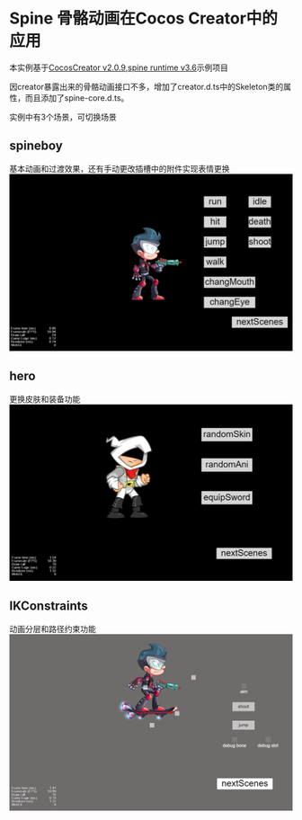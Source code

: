 # Spine 骨骼动画在Cocos Creator中的应用

本实例基于[CocosCreator v2.0.9](https://www.cocos.com/creator),[spine runtime v3.6](https://github.com/EsotericSoftware/spine-runtimes/tree/3.6)示例项目

因creator暴露出来的骨骼动画接口不多，增加了creator.d.ts中的Skeleton类的属性，而且添加了spine-core.d.ts。

实例中有3个场景，可切换场景
## spineboy 
基本动画和过渡效果，还有手动更改插槽中的附件实现表情更换
![image](https://github.com/dengxiaochun/SpineInCocosCreator/blob/master/ReadMeImage/spineboyScene.png?raw=true)

## hero
更换皮肤和装备功能
![image](https://github.com/dengxiaochun/SpineInCocosCreator/blob/master/ReadMeImage/heroScene.png?raw=true)

## IKConstraints
动画分层和路径约束功能
![image](https://github.com/dengxiaochun/SpineInCocosCreator/blob/master/ReadMeImage/IKConstraintsScene.png?raw=true)

